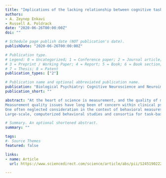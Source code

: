 ```yaml
---
title: "Implications of the lacking relationship between cognitive task and self report measures for psychiatry"
authors:
- A. Zeynep Enkavi
- Russell A. Poldrack
date: "2020-06-26T00:00:00Z"
doi: ""

# Schedule page publish date (NOT publication's date).
publishDate: "2020-06-26T00:00:00Z"

# Publication type.
# Legend: 0 = Uncategorized; 1 = Conference paper; 2 = Journal article;
# 3 = Preprint / Working Paper; 4 = Report; 5 = Book; 6 = Book section;
# 7 = Thesis; 8 = Patent
publication_types: ["2"]

# Publication name and optional abbreviated publication name.
publication: "Biological Psychiatry: Cognitive Neuroscience and Neuroimaging"
publication_short: ""

abstract: "At the heart of science is measurement, and the quality of measurements limits the quality of the resulting conclusions.  In psychiatric research, the most common measurement has traditionally been through self-report, using scales that assess the degree and frequency of psychiatric symptoms.  However, self-report has largely been eschewed within biological and computational psychiatry for lacking the ability to provide mechanistic insights into the disorders in question. Instead, researchers now focus primarily on task-based measures of behavior combined with model-based analyses. This approach is thought to allow a deeper insight into the underlying neural and computational mechanisms whose dysfunction ultimately gives rise to psychiatric symptoms and illness. Indeed, the RDoC framework is explicitly built around these underlying neurocognitive dimensions. The measures proposed in the framework are meant to assess the function of mechanisms instead of or in addition to the frequency and severity of symptoms.  The subjective nature of self-report, compared to the seemingly objective nature of cognitive tasks in combination with sophisticated computational models, has led many researchers to move away from the former.
Measurement quality issues have long been of concern within clinical psychology and psychiatry. Yet the focus has been on challenges posed by clinical conditions due to e.g. medication effects, comorbid cognitive deficits or differences in motor abilities. A growing body of work in cognitive psychology points towards more fundamental challenges to measurement quality from self-report and behavioral tasks regardless of clinical conditions.
One often neglected consideration in the context of behavioral measures and model-based assessments is their psychometric characteristics.  Whereas the publication of a novel self-report scale is necessarily accompanied by a demonstration of both its reliability (e.g. through test-retest and/or internal consistency measures) and its validity (e.g. convergent, divergent, and predictive validity), it is exceedingly rare to see psychometric assessments of cognitive measures and computational models. Here we discuss recent work that has raised pointed questions regarding the psychometric features of many task-based measures and model-based analyses that are the basis for biological and computational psychiatry.  We hope that renewed interest in psychometrics will help improve the potential utility of these measures for understanding the foundations of mental illness.  Although neuroimaging measures are central to these fields as well, we do not address those in the present paper; however, recent work has raised important questions about the reliability of fMRI results as well.
Large-scale, computerized behavioral studies and consortia for task-based biological measures have enabled researchers to test psychometric properties of broad sets of both self-report and task measures. These efforts reveal concerns about the construct validity of various cognitive processes thought to underlie numerous clinical conditions, the poor psychometric features of cognitive task measures and limitations on the generalizability of model-based analyses. In this commentary we provide a summary of some of these findings, discuss their implications for psychiatry research and present suggestions to improve the field."

# Summary. An optional shortened abstract.
summary: ""

tags:
#- Source Themes
featured: false

links:
- name: Article
  url: https://www.sciencedirect.com/science/article/abs/pii/S2451902220301646?via%3Dihub

---
```

